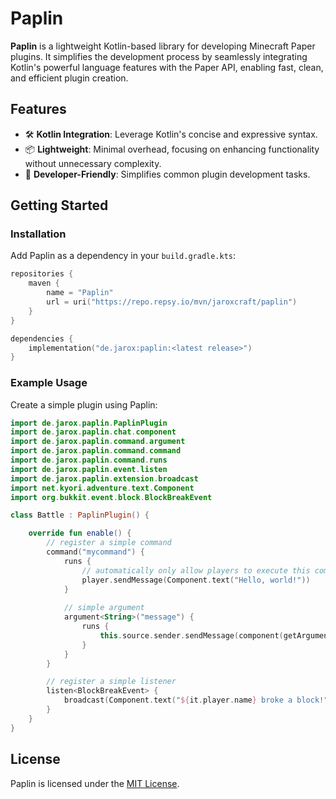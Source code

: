 # Paplin

**Paplin** is a lightweight Kotlin-based library for developing Minecraft Paper plugins. It simplifies the development process by seamlessly integrating Kotlin's powerful language features with the Paper API, enabling fast, clean, and efficient plugin creation.

## Features

- 🛠️ **Kotlin Integration**: Leverage Kotlin's concise and expressive syntax.
- 📦 **Lightweight**: Minimal overhead, focusing on enhancing functionality without unnecessary complexity.
- 🚀 **Developer-Friendly**: Simplifies common plugin development tasks.

## Getting Started

### Installation

Add Paplin as a dependency in your `build.gradle.kts`:

```kotlin
repositories {
    maven {
        name = "Paplin"
        url = uri("https://repo.repsy.io/mvn/jaroxcraft/paplin")
    }
}

dependencies {
    implementation("de.jarox:paplin:<latest release>")
}
```

### Example Usage

Create a simple plugin using Paplin:

```kotlin
import de.jarox.paplin.PaplinPlugin
import de.jarox.paplin.chat.component
import de.jarox.paplin.command.argument
import de.jarox.paplin.command.command
import de.jarox.paplin.command.runs
import de.jarox.paplin.event.listen
import de.jarox.paplin.extension.broadcast
import net.kyori.adventure.text.Component
import org.bukkit.event.block.BlockBreakEvent

class Battle : PaplinPlugin() {

    override fun enable() {
        // register a simple command
        command("mycommand") {
            runs {
                // automatically only allow players to execute this command
                player.sendMessage(Component.text("Hello, world!"))
            }
            
            // simple argument
            argument<String>("message") {
                runs {
                    this.source.sender.sendMessage(component(getArgument("message")))
                }
            }
        }

        // register a simple listener
        listen<BlockBreakEvent> {
            broadcast(Component.text("${it.player.name} broke a block!"))
        }
    }
}
```

## License

Paplin is licensed under the [MIT License](LICENSE).